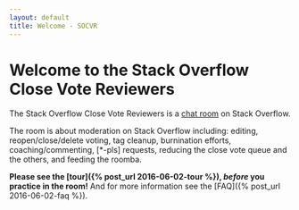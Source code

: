 ```yaml
---
layout: default
title: Welcome - SOCVR
---
```


# Welcome to the Stack Overflow Close Vote Reviewers


The Stack Overflow Close Vote Reviewers is a [chat room](http://chat.stackoverflow.com/rooms/41570/so-close-vote-reviewers) on Stack Overflow.

The room is about moderation on Stack Overflow including: editing, reopen/close/delete voting, tag cleanup, burnination efforts, coaching/commenting, [\*-pls] requests, reducing the close vote queue and the others, and feeding the roomba.

**Please see the [tour]({% post_url 2016-06-02-tour %}), *before* you practice in the room!** And for more information see the [FAQ]({% post_url 2016-06-02-faq %}).

